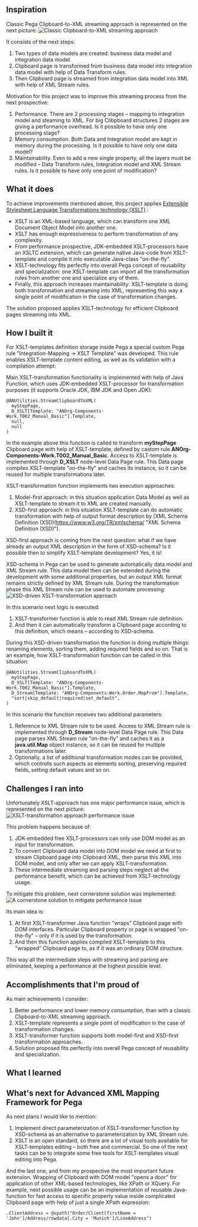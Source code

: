 ## Inspiration
Classic Pega Clipboard-to-XML streaming approach is represented on the next picture:
![Classic Clipboard-to-XML streaming approach](https://raw.githubusercontent.com/alexay-nesterenko/pega-streaming-framework/master/classic.png "Classic Clipboard-to-XML streaming approach")

It consists of the next steps:
1.	Two types of data models are created: business data model and integration data model.
2.	Clipboard page is transformed from business data model into integration data model with help of Data Transform rules.
3.	 Then Clipboard page is streamed from integration data model into XML with help of XML Stream rules.

Motivation for this project was to improve this streaming process from the next prospective:
1.	Performance. There are 2 processing stages – mapping to integration model and steaming to XML. For big Clibpboard structures 2 stages are giving a performance overhead. Is it possible to have only one processing stage?
2.	Memory consumption. Both Data and Integration model are kept in memory during the processing. Is it possible to have only one data model?
3.	Maintainability. Even to add a new single property, all the layers must be modified – Data Transform rules, Integration model and XML Stream rules. Is it possible to have only one point of modification?
## What it does
To achieve improvements mentioned above, this project applies [Extensible Stylesheet Language Transformations technology (XSLT)](https://www.w3.org/TR/xslt/ "Extensible Stylesheet Language Transformations technology") :
*   XSLT is an XML-based language, which can transform one XML Document Object Model into another one.
*   XSLT has enough expressiveness to perform transformation of any complexity.
*   From performance prospective, JDK-embedded XSLT-processors have an XSLTC extension, which can generate native Java-code from XSLT-template and compile it into executable Java-class "on-the-fly".
*   XSLT-technology fits perfectly into overall Pega concept of reusability and specialization:  one XSLT-template can import all the transformation rules from another one and specialize any of them.
*   Finally, this approach increases maintainability: XSLT-template is doing both transformation and streaming into XML, representing this way a single point of modification in the case of transformation changes.

The solution proposed applies XSLT-technology for efficient Clipboard pages streaming into XML.

## How I built it
For XSLT-templates definition storage inside Pega a special custom Pega rule "Integration-Mapping -> XSLT Template" was developed. This rule enables XSLT-template content editing, as well as its validation with a compilation attempt:


Main XSLT-transformation functionality is implemented with help of Java Function, which uses JDK-embedded XSLT-processor for transformation purposes (it supports Oracle JDK, IBM JDK and Open JDK):
<pre><code>@ANUtilities.StreamClipboardToXML(
  myStepPage,
  D_XSLT[Template: "ANOrg-Components-Work.T002_Manual_Basic"].Template,
  null,
  null
)</code></pre>
In the example above this function is called to transform **myStepPage** Clipboard page with help of XSLT-template, defined by castom rule **ANOrg-Components-Work.T002_Manual_Basic**. Access to XSLT-template is implemented through **D_XSLT** node-level Data Page rule. This Data page compiles XSLT-template "on-the-fly" and caches its instance, so it can be reused for multiple transformations later.

XSLT-transformation function implements two execution approaches:
1.	Model-first approach: in this situation application Data Model as well as XSLT-template to stream it to XML are created manually.
2.  XSD-first approach: in this situation XSLT-template can do automatic transformation with help of output format description by [XML Schema Definition (XSD)(https://www.w3.org/TR/xmlschema/ "XML Schema Definition (XSD)").

XSD-first approach is coming from the next question: what if we have already an output XML description in the form of XSD-schema? Is it possible then to simplify XSLT-template development? Yes, it is!

XSD-schema in Pega can be used to generate automatically data model and XML Stream rule. This data model then can be extended during the development with some additional properties, but an output XML format remains strictly defined by XML Stream rule. During the transformation phase this XML Stream rule can be used to automate processing:
![XSD-driven XSLT-transformation approach](https://raw.githubusercontent.com/alexay-nesterenko/pega-streaming-framework/master/schema.png "XSD-driven XSLT-transformation approach")

In this scenario next logic is executed:
1.	XSLT-transformer function is able to read XML Stream rule definition.
2.	And then it can automatically transform a Clipboard page according to this definition, which means – according to XSD-schema.

During this XSD-driven transformation the function is doing multiple things: renaming elements, sorting them, adding required fields and so on. That is an example, how XSLT-transformation function can be called in this situation:
<pre><code>@ANUtilities.StreamClipboardToXML(
  myStepPage,
  D_XSLT[Template: "ANOrg-Components-Work.T002_Manual_Basic"].Template,
  D_Stream[Template: "ANOrg-Components-Work.Order.MapFrom"].Template,
  "sort|skip_default|required|set_default",
)</code></pre>
In this scenario the function receives two additional parameters:
1.	Reference to XML Stream rule to be used. Access to XML Stream rule is implemented through **D_Stream** node-level Data Page rule. This Data page parses XML Stream rule "on-the-fly" and caches it as a **java.util.Map** object instance, so it can be reused for multiple transformations later.
2.	Optionally, a list of additional transformation modes can be provided, which controlls such aspects as elements sorting, preserving required fields, setting default values and so on.
## Challenges I ran into
Unfortunately XSLT-approach has one major performance issue, which is represented on the next picture:
![XSLT-transformation approach performance issue](https://raw.githubusercontent.com/alexay-nesterenko/pega-streaming-framework/master/problem.png "XSLT-transformation approach performance issue")

This problem happens because of:
1.	JDK-embedded free XSLT-processors can only use DOM model as an input for transformation.
2.	To convert Clipboard data model into DOM model we need at first to stream Clipboard page into Clipboard XML, then parse this XML into DOM model, and only after we can apply XSLT-transformation.
3.	These intermediate streaming and parsing steps neglect all the performance benefit, which can be achieved from XSLT-technology usage.

To mitigate this problem, next cornerstone solution was implemented:
![A cornerstone solution to mitigate performance issue](https://raw.githubusercontent.com/alexay-nesterenko/pega-streaming-framework/master/solution.png "A cornerstone solution to mitigate performance issue")

Its main idea is:
1.	At first XSLT-transformer Java function "wraps" Clipboard page with DOM interfaces. Particular Clipboard property or page is wrapped "on-the-fly" – only if it is used by the transformation.
2.	And then this function applies compiled XSLT-template to this "wrapped” Clipboard page to, as if it was an ordinary DOM structure.

This way all the intermediate steps with streaming and parsing are eliminated, keeping a performance at the highest possible level.
## Accomplishments that I'm proud of
As main achievements I consider:
1.	Better performance and lower memory consumption, than with a classic Clipboard-to-XML streaming approach.
2.	XSLT-template represents a single point of modification in the case of transformation changes.
3.	XSLT-transformer function supports both model-first and XSD-first transformation approaches.
4.	Solution proposed fits perfectly into overall Pega concept of reusability and specialization.
## What I learned

## What's next for Advanced XML Mapping Framework for Pega
As next plans I would like to mention:
1.	Implement direct parameterization of XSLT-transformer function by XSD-schema as an alternative to parameterization by XML Stream rule.
2.	XSLT is an open standard, so there are a lot of visual tools available for XSLT-templates editing – both free and commercial. So one of the next tasks can be to integrate some free tools for XSLT-templates visual editing into Pega.

And the last one, and from my prospective the most important future extension. Wrapping of Clipboard with DOM model "opens a door" for application of other XML-based technologies, like XPath or XQuery. For example, next possible usage can be an implementation of reusable Java-function for fast access to specific property value inside complicated Clipboard page with help of just a single XPath expression: <pre><code>.ClientAddress = @xpath("Order/Client[firstName = 'John']/Address/rowdata[.City = 'Munich']/LineAddress")</code></pre>
